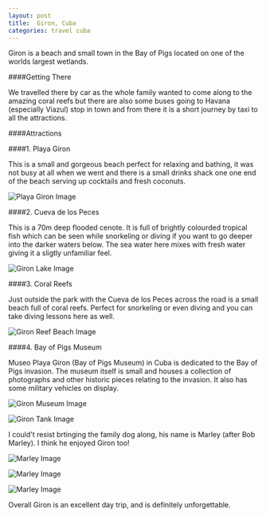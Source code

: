 ```yaml
---
layout: post
title:  Giron, Cuba
categories: travel cuba
---
```


Giron is a beach and small town in the Bay of Pigs located on one of the worlds largest wetlands.

####Getting There

We travelled there by car as the whole family wanted to come along to the amazing coral reefs but there are also some buses going to Havana (especially Viazul) stop in town and from there it is a short journey by taxi to all the attractions. 

####Attractions

####1. Playa Giron

This is a small and gorgeous beach perfect for relaxing and bathing, it was not busy at all when we went and there is a small drinks shack one one end of the beach serving up cocktails and fresh coconuts.

![Playa Giron Image](http://www.lilianakastilio.co.uk/images/2014-11-26-Giron-Cuba/PlayaGiron.jpg "Playa Giron")

####2. Cueva de los Peces

This is a 70m deep flooded cenote. It is full of brightly colourded tropical fish which can be seen while snorkeling or diving if you want to go deeper into the darker waters below. The sea water here mixes with fresh water giving it a sligtly unfamiliar feel. 

![Giron Lake Image](http://www.lilianakastilio.co.uk/images/2014-11-26-Giron-Cuba/GironLake.jpg "Giron Lake")

####3. Coral Reefs

Just outside the park with the Cueva de los Peces across the road is a small beach full of coral reefs. Perfect for snorkeling or even diving and you can take diving lessons here as well.

![Giron Reef Beach Image](http://www.lilianakastilio.co.uk/images/2014-11-26-Giron-Cuba/GironBeach.jpg "Giron Reef Beach")

####4. Bay of Pigs Museum

Museo Playa Giron (Bay of Pigs Museum) in Cuba is dedicated to the Bay of Pigs invasion. The museum itself is small and houses a collection of photographs and other historic pieces relating to the invasion. It also has some military vehicles on display.

![Giron Museum Image](http://www.lilianakastilio.co.uk/images/2014-11-26-Giron-Cuba/GironMuseum.jpg "Giron Museum")

![Giron Tank Image](http://www.lilianakastilio.co.uk/images/2014-11-26-Giron-Cuba/GironTank.jpg "Giron Tank")

I could't resist brtinging the family dog along, his name is Marley (after Bob Marley). I think he enjoyed Giron too!

![Marley Image](http://www.lilianakastilio.co.uk/images/2014-11-26-Giron-Cuba/MarleyGiron01.jpg "Marley enjoying the beach")

![Marley Image](http://www.lilianakastilio.co.uk/images/2014-11-26-Giron-Cuba/MarleyGiron02.jpg "Marley enjoying the beach")

![Marley Image](http://www.lilianakastilio.co.uk/images/2014-11-26-Giron-Cuba/MarleyGiron03.jpg "Marley enjoying the beach")

Overall Giron is an excellent day trip, and is definitely unforgettable.